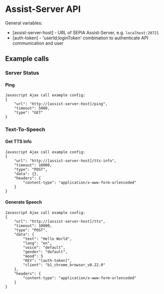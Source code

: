 # Assist-Server API

General variables:
* [assist-server-host] - URL of SEPIA Assist-Server, e.g. `localhost:20721`
* [auth-token] - 'userId;loginToken' combination to authenticate API communication and user

## Example calls

### Server Status

#### Ping

```
Javascript Ajax call example config:
{
    "url": "http://[assist-server-host]/ping",
    "timeout": 5000,
    "type": "GET"
}
```

### Text-To-Speech

#### Get TTS Info

```
Javascript Ajax call example config:
{
    "url": "http://[assist-server-host]/tts-info",
    "timeout": 10000,
    "type": "POST",
    "data": {},
    "headers": {
        "content-type": "application/x-www-form-urlencoded"
    }
}
```

#### Generate Speech

```
Javascript Ajax call example config:
{
    "url": "http://[assist-server-host]/tts",
    "timeout": 10000,
    "type": "POST",
    "data": {
		"text": "Hello World",
		"lang": "en",
		"voice": "default",
		"gender": "default",
		"mood": 5
        "KEY": "[auth-token]",
        "client": "b1_chrome_browser_v0.22.0"
    },
    "headers": {
        "content-type": "application/x-www-form-urlencoded"
    }
}
```

